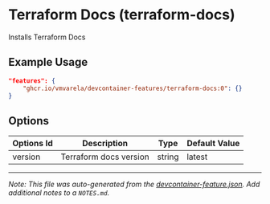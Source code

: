 
# Terraform Docs (terraform-docs)

Installs Terraform Docs

## Example Usage

```json
"features": {
    "ghcr.io/vmvarela/devcontainer-features/terraform-docs:0": {}
}
```

## Options

| Options Id | Description | Type | Default Value |
|-----|-----|-----|-----|
| version | Terraform docs version | string | latest |



---

_Note: This file was auto-generated from the [devcontainer-feature.json](https://github.com/vmvarela/devcontainer-features/blob/main/src/terraform-docs/devcontainer-feature.json).  Add additional notes to a `NOTES.md`._
